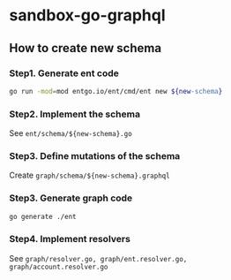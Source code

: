 # sandbox-go-graphql

## How to create new schema

### Step1. Generate ent code

```zsh
go run -mod=mod entgo.io/ent/cmd/ent new ${new-schema}
```

### Step2. Implement the schema

See `ent/schema/${new-schema}.go`

### Step3. Define mutations of the schema

Create `graph/schema/${new-schema}.graphql`

### Step3. Generate graph code

```zsh
go generate ./ent
```

### Step4. Implement resolvers

See `graph/resolver.go, graph/ent.resolver.go, graph/account.resolver.go`